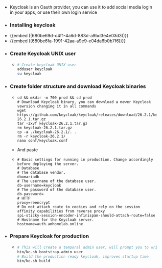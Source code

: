 - Keycloak is an Oauth provider, you can use it to add social media login in your apps, or use their own login service
- ### Installing keycloak
- {{embed ((680be69d-c4f1-4a6d-883d-a9bd3e4e03d3))}}
- {{embed ((680be6fa-1991-42aa-a9e9-e04da6b0b7f6))}}
- ### Create Keycloak UNIX user
	- ```sh
	  # Create keycloak UNIX user
	  adduser keycloak
	  su keycloak
	  ```
- ### Create folder structure and download Keycloak binaries
	- ```
	  cd && mkdir -m 700 prod && cd prod
	  # Download Keycloak binary, you can download a newer Keycloak vewrsion changing it in all commands
	  wget https://github.com/keycloak/keycloak/releases/download/26.2.1/keycloak-26.2.1.tar.gz
	  tar -zxvf keycloak-26.2.1.tar.gz
	  rm keycloak-26.2.1.tar.gz
	  cp -a ./keycloak-26.2.1/. .
	  rm -r keycloak-26.2.1/
	  nano conf/keycloak.conf
	  ```
	- And paste
	- ```.env
	  # Basic settings for running in production. Change accordingly before deploying the server.
	  # Database
	  # The database vendor.
	  db=mariadb
	  # The username of the database user.
	  db-username=keycloak
	  # The password of the database user.
	  db-password=
	  # HTTP
	  proxy=reencrypt
	  # Do not attach route to cookies and rely on the session affinity capabilities from reverse proxy
	  spi-sticky-session-encoder-infinispan-should-attach-route=false
	  # Hostname for the Keycloak server.
	  hostname=auth.anhomelab.online
	  ```
- ### Prepare Keycloak for production
	- ```sh
	  # This will create a temporal admin user, will prompt you to write the username and temp password
	  bin/kc.sh bootstrap-admin user
	  # Build the production ready keycloak, improves startup time
	  bin/kc.sh build
	  ```